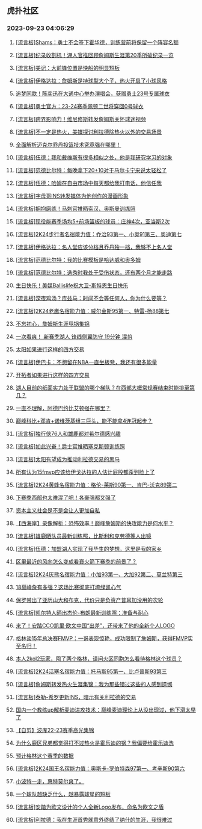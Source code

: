 ## 虎扑社区 
### 2023-09-23 04:06:29

1. [[流言板]Shams：勇士不会签下霍华德，训练营前将保留一个阵容名额](https://bbs.hupu.com/62194311.html)

2. [[流言板]纪录收割机！湖人官推回顾詹姆斯生涯第20季所破纪录一览](https://bbs.hupu.com/62193093.html)

3. [[流言板]美记：大前锋位置是快船的明显短板](https://bbs.hupu.com/62193907.html)

4. [[流言板]伊格达拉：詹姆斯是持球型大个子，热火开启了小球风格](https://bbs.hupu.com/62191161.html)

5. [追梦同款！陈奕迅在大通中心举办演唱会，获赠勇士23号专属球衣](https://bbs.hupu.com/62190611.html)

6. [[流言板]勇士官方：23-24赛季佩顿二世将穿回0号球衣](https://bbs.hupu.com/62193028.html)

7. [[流言板]跨界影响力！维尼修斯转发詹姆斯关怀球迷视频](https://bbs.hupu.com/62190694.html)

8. [[流言板]不一定是热火，美媒探讨利拉德除热火以外的交易场景](https://bbs.hupu.com/62194186.html)

9. [全面解析迈克尔乔丹投篮技术究竟强在哪里！](https://bbs.hupu.com/62189226.html)

10. [[流言板]伍德：我和戴维斯有很多相似之处，他是我研究学习的对象](https://bbs.hupu.com/62190783.html)

11. [[流言板]范德比尔特：每晚拿下20+10对于马尔卡宁来说太轻松了](https://bbs.hupu.com/62193173.html)

12. [[流言板]伍德：哈姆在自由市场中每天都给我打电话，他信任我](https://bbs.hupu.com/62190671.html)

13. [[流言板]字母哥INS转发媒体为他创作的漫画形象](https://bbs.hupu.com/62193746.html)

14. [[流言板]拥抱磨练！马刺官推晒索汉、奥斯曼训练照](https://bbs.hupu.com/62193985.html)

15. [[流言板]现役能赛季场均5+前场篮板的球员：庄神4次，亚当斯2次](https://bbs.hupu.com/62193431.html)

16. [[流言板]2K24步行者名宿能力值：乔治93第一、小奥91第三、奥迪第七](https://bbs.hupu.com/62191757.html)

17. [[流言板]伊格达拉：名人堂应该分档且乔丹独一档，我够不上名人堂](https://bbs.hupu.com/62187471.html)

18. [[流言板]范德比尔特：我的比赛模板是哈达威和奥多姆](https://bbs.hupu.com/62187619.html)

19. [[流言板]范德比尔特：选秀时我处于受伤状态，还有两个月才能走路](https://bbs.hupu.com/62192964.html)

20. [生日快乐！美媒Ballislife祝大卫-斯特恩生日快乐](https://bbs.hupu.com/62193710.html)

21. [[流言板]深夜鸡汤？库兹马：时间不会等任何人，你为什么要等？](https://bbs.hupu.com/62193443.html)

22. [[流言板]2K24老鹰名宿能力值：威尔金斯95第一、特雷-杨88第七](https://bbs.hupu.com/62191969.html)

23. [不忘初心，詹姆斯生涯甩锅集锦](https://bbs.hupu.com/62194394.html)

24. [一次看爽！ 新赛季湖人 锋线侧翼防守 19分钟 混剪](https://bbs.hupu.com/62194449.html)

25. [太阳如果进行这样的四方交易](https://bbs.hupu.com/62194013.html)

26. [[流言板]伊巴卡：不想留在NBA一直坐板凳，我还有很多能量](https://bbs.hupu.com/62193048.html)

27. [开拓者如果进行这样的四方交易](https://bbs.hupu.com/62194044.html)

28. [湖人目前的纸面实力处于联盟的哪个梯队？在西部大概常规赛结束时能排至第几？](https://bbs.hupu.com/62194229.html)

29. [一直不理解，阿德巴约比艾顿强在哪里？](https://bbs.hupu.com/62194338.html)

30. [巅峰科比+邓肯+诺维茨基组三巨头，能不能拿4连冠起步？](https://bbs.hupu.com/62194361.html)

31. [[流言板]独行侠76人和雄鹿都对希尔德感兴趣](https://bbs.hupu.com/62187035.html)

32. [[流言板]如此兴奋！爵士官推晒塞克斯顿训练照](https://bbs.hupu.com/62193779.html)

33. [[流言板]太阳有望成为推动利拉德交易的黑马](https://bbs.hupu.com/62186929.html)

34. [所有认为15fmvp应该给伊戈达拉的人估计屁股都歪到脸上了](https://bbs.hupu.com/62194072.html)

35. [[流言板]2K24黄蜂名宿能力值：格伦-莱斯90第一、肯巴-沃克89第二](https://bbs.hupu.com/62191878.html)

36. [下赛季西部也太难混了吧！各豪强都又强了](https://bbs.hupu.com/62194184.html)

37. [资本主义社会是不是会让人更加自私](https://bbs.hupu.com/62191506.html)

38. [【西海岸】录像解析：恐怖效率！巅峰詹姆斯的快攻能力是何水平？](https://bbs.hupu.com/62188037.html)

39. [[流言板]雄鹿晒队员最新训练照，比斯利和克劳德等人出镜](https://bbs.hupu.com/62193546.html)

40. [[流言板]伍德：加盟湖人实现了我毕生的梦想，这里是我的家乡](https://bbs.hupu.com/62190433.html)

41. [区里最近的风向怎么变成看衰火箭下赛季的前景了？](https://bbs.hupu.com/62193611.html)

42. [[流言板]2K24灰熊名宿能力值：小加93第一、大加92第二、莫兰特第三](https://bbs.hupu.com/62190813.html)

43. [18巅峰詹有多强？这场比赛彻底打垮绿凯心气](https://bbs.hupu.com/62192032.html)

44. [保罗带出了亚历山大和布克，代价只是负资产普耳加没用的次轮](https://bbs.hupu.com/62193832.html)

45. [[流言板]凯尔特人晒出杰伦-布朗最新训练照：准备与耐心](https://bbs.hupu.com/62193337.html)

46. [来了！安踏CCO凯里·欧文中国“出差”，还带来了他的全新个人LOGO](https://bbs.hupu.com/62193549.html)

47. [格林谈15年总决赛FMVP：一哥表现惊艳，成功限制了詹姆斯，获得FMVP实至名归！](https://bbs.hupu.com/62193108.html)

48. [本人2kol2玩家，囤了两个格林，请问火区同胞怎么看待格林这个球员？](https://bbs.hupu.com/62193632.html)

49. [[流言板]2K24活塞名宿能力值：托马斯95第一、比卢普斯93第三](https://bbs.hupu.com/62190921.html)

50. [[流言板]詹姆斯转发热火生涯集锦：我为那些错过这些的人感到遗憾](https://bbs.hupu.com/62185704.html)

51. [[流言板]泰勒-希罗更新INS，暗示有关利拉德的交易](https://bbs.hupu.com/62190059.html)

52. [国内一个教练up解析麦迪进攻技术：巅峰麦迪理论上从没出现过，他下滑太早了](https://bbs.hupu.com/62193938.html)

53. [【自剪】波库22-23赛季高光集锦](https://bbs.hupu.com/62193351.html)

54. [为什么鹿区兄弟都觉得打不过热火是霍乐迪的锅？我偏要给霍乐迪洗](https://bbs.hupu.com/62193638.html)

55. [预计格林这个赛季的数据](https://bbs.hupu.com/62190470.html)

56. [[流言板]2K24国王名宿能力值：奥斯卡-罗伯特森97第一、考辛斯90第六](https://bbs.hupu.com/62191533.html)

57. [小波特一走，惠特莫尔爽了。](https://bbs.hupu.com/62190272.html)

58. [一个球队越缺乏什么，越暴露球星的短板](https://bbs.hupu.com/62193854.html)

59. [[流言板]安踏为欧文设计的个人全新Logo发布，命名为欧文之盾](https://bbs.hupu.com/62185312.html)

60. [[流言板]利拉德：我在生涯首秀就意外终结了纳什的生涯，我很难过](https://bbs.hupu.com/62186971.html)

